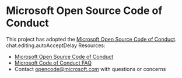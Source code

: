 # Microsoft Open Source Code of Conduct

This project has adopted the [Microsoft Open Source Code of Conduct](https://opensource.microsoft.com/codeofconduct/).
chat.editing.autoAcceptDelay
Resources:

- [Microsoft Open Source Code of Conduct](https://opensource.microsoft.com/codeofconduct/)
- [Microsoft Code of Conduct FAQ](https://opensource.microsoft.com/codeofconduct/faq/)
- Contact [opencode@microsoft.com](mailto:opencode@microsoft.com) with questions or concerns

